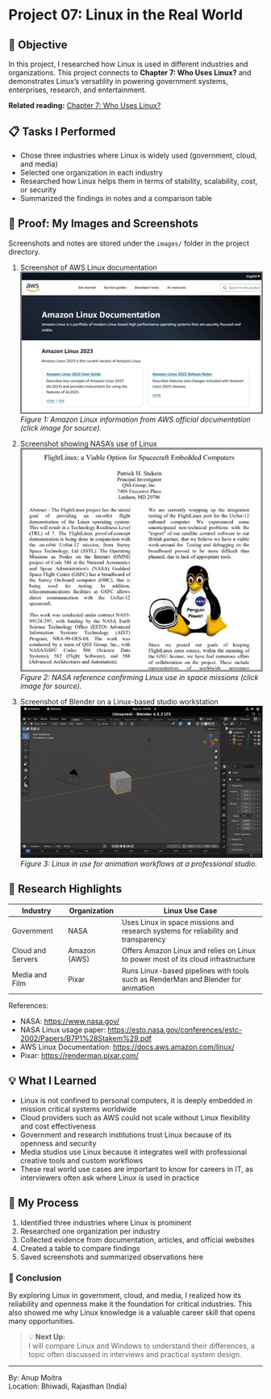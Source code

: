 # Project 07: Linux in the Real World

## 📝 Objective  

In this project, I researched how Linux is used in different industries and organizations. This project connects to **Chapter 7: Who Uses Linux?** and demonstrates Linux’s versatility in powering government systems, enterprises, research, and entertainment.  

**Related reading:** [Chapter 7: Who Uses Linux?](../01-understanding-linux-concepts/07-who-uses-linux.md)  

## 📋 Tasks I Performed  

- Chose three industries where Linux is widely used (government, cloud, and media)  
- Selected one organization in each industry  
- Researched how Linux helps them in terms of stability, scalability, cost, or security  
- Summarized the findings in notes and a comparison table  

## 📸 Proof: My Images and Screenshots  

Screenshots and notes are stored under the `images/` folder in the project directory.  

1. Screenshot of AWS Linux documentation  
   <a href="https://docs.aws.amazon.com/linux/"><img src="https://github.com/anup-moitra/foundational-linux-training/blob/main/Projects/images/aws-linux-docs.jpg" alt="aws-linux-docs" width="700"/></a>  
   *Figure 1: Amazon Linux information from AWS official documentation (click image for source).*  

2. Screenshot showing NASA’s use of Linux  
   <a href="https://esto.nasa.gov/conferences/estc-2002/Papers/B7P1%28Stakem%29.pdf"><img src="https://github.com/anup-moitra/foundational-linux-training/blob/main/Projects/images/nasa-linux.jpg" alt="nasa-linux" width="600"/></a>  
   *Figure 2: NASA reference confirming Linux use in space missions (click image for source).*  

3. Screenshot of Blender on a Linux-based studio workstation  
   <img src="https://github.com/anup-moitra/foundational-linux-training/blob/main/Projects/images/blender-linux-workstation.png" alt="blender-linux-workstation" width="700"/>  
   *Figure 3: Linux in use for animation workflows at a professional studio.*  

## 🔗 Research Highlights  

| **Industry**   | **Organization** | **Linux Use Case**                                                                 |  
|----------------|------------------|------------------------------------------------------------------------------------|  
| Government     | NASA             | Uses Linux in space missions and research systems for reliability and transparency |  
| Cloud and Servers | Amazon (AWS)  | Offers Amazon Linux and relies on Linux to power most of its cloud infrastructure  |  
| Media and Film | Pixar            | Runs Linux-based pipelines with tools such as RenderMan and Blender for animation  |  

References:  
- NASA: <https://www.nasa.gov/>  
- NASA Linux usage paper: <https://esto.nasa.gov/conferences/estc-2002/Papers/B7P1%28Stakem%29.pdf>  
- AWS Linux Documentation: <https://docs.aws.amazon.com/linux/>  
- Pixar: <https://renderman.pixar.com/>  

## 💡 What I Learned  

- Linux is not confined to personal computers, it is deeply embedded in mission critical systems worldwide  
- Cloud providers such as AWS could not scale without Linux flexibility and cost effectiveness  
- Government and research institutions trust Linux because of its openness and security  
- Media studios use Linux because it integrates well with professional creative tools and custom workflows  
- These real world use cases are important to know for careers in IT, as interviewers often ask where Linux is used in practice  

## 📁 My Process  

1. Identified three industries where Linux is prominent  
2. Researched one organization per industry  
3. Collected evidence from documentation, articles, and official websites  
4. Created a table to compare findings  
5. Saved screenshots and summarized observations here  

### 🏁 Conclusion  

By exploring Linux in government, cloud, and media, I realized how its reliability and openness make it the foundation for critical industries. This also showed me why Linux knowledge is a valuable career skill that opens many opportunities.  

> 💡 **Next Up:**  
> I will compare Linux and Windows to understand their differences, a topic often discussed in interviews and practical system design.  

---  

By: Anup Moitra  
Location: Bhiwadi, Rajasthan (India)  
